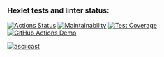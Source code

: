 ### Hexlet tests and linter status:
[![Actions Status](https://github.com/ioanna-fomina/java-project-71/workflows/hexlet-check/badge.svg)](https://github.com/ioanna-fomina/java-project-71/actions) [![Maintainability](https://api.codeclimate.com/v1/badges/8cab284813c2154eddc4/maintainability)](https://codeclimate.com/github/ioanna-fomina/java-project-71/maintainability) [![Test Coverage](https://api.codeclimate.com/v1/badges/8cab284813c2154eddc4/test_coverage)](https://codeclimate.com/github/ioanna-fomina/java-project-71/test_coverage) [![GitHub Actions Demo](https://github.com/ioanna-fomina/java-project-71/actions/workflows/github-actions-demo.yml/badge.svg)](https://github.com/ioanna-fomina/java-project-71/actions/workflows/github-actions-demo.yml)

[![asciicast](https://asciinema.org/a/560756.svg)](https://asciinema.org/a/560756)